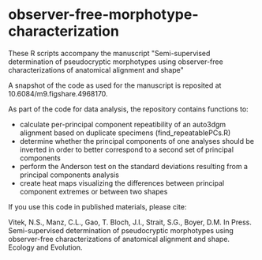 # observer-free-morphotype-characterization
These R scripts accompany the manuscript "Semi-supervised determination of pseudocryptic morphotypes using observer-free characterizations of anatomical alignment and shape"

A snapshot of the code as used for the manuscript is reposited at 10.6084/m9.figshare.4968170.

As part of the code for data analysis, the repository contains functions to:
* calculate per-principal component repeatibility of an auto3dgm alignment based on duplicate specimens (find_repeatablePCs.R)
* determine whether the principal components of one analyses should be inverted in order to better correspond to a second set of principal components
* perform the Anderson test on the standard deviations resulting from a principal components analysis
* create heat maps visualizing the differences between principal component extremes or between two shapes

If you use this code in published materials, please cite:

Vitek, N.S., Manz, C.L., Gao, T. Bloch, J.I., Strait, S.G., Boyer, D.M. In Press. Semi-supervised determination of pseudocryptic morphotypes using observer-free characterizations of anatomical alignment and shape. Ecology and Evolution. 
